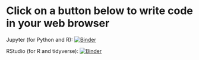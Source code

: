 # Click on a button below to write code in your web browser

Jupyter (for Python and R): [![Binder](http://mybinder.org/badge_logo.svg)](http://mybinder.org/v2/gh/binder-examples/r/master?filepath=index.ipynb)

RStudio (for R and tidyverse): [![Binder](http://mybinder.org/badge_logo.svg)](http://mybinder.org/v2/gh/binder-examples/r/master?urlpath=rstudio)

